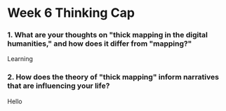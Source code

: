 # Week 6 Thinking Cap

### 1. What are your thoughts on "thick mapping in the digital humanities," and how does it differ from "mapping?"
Learning 

### 2. How does the theory of "thick mapping" inform narratives that are influencing your life?
Hello


